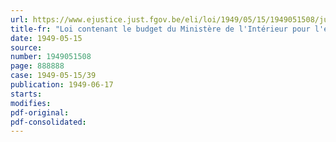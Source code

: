 ```yaml
---
url: https://www.ejustice.just.fgov.be/eli/loi/1949/05/15/1949051508/justel
title-fr: "Loi contenant le budget du Ministère de l'Intérieur pour l'exercice 1949"
date: 1949-05-15
source:
number: 1949051508
page: 888888
case: 1949-05-15/39
publication: 1949-06-17
starts:
modifies:
pdf-original:
pdf-consolidated:
---
```


